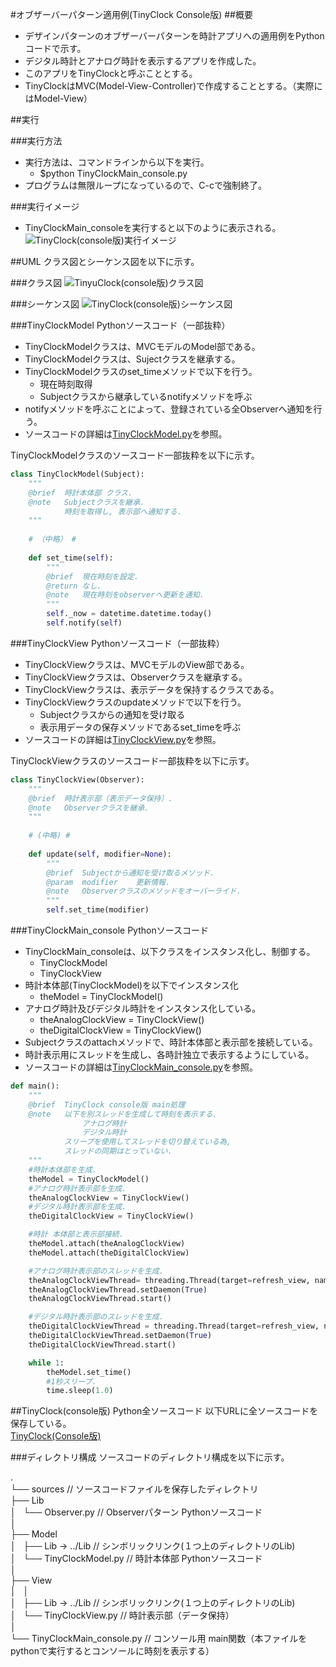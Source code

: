 #オブザーバーパターン適用例(TinyClock Console版)
##概要
* デザインパターンのオブザーバーパターンを時計アプリへの適用例をPythonコードで示す。  
* デジタル時計とアナログ時計を表示するアプリを作成した。  
* このアプリをTinyClockと呼ぶこととする。  
* TinyClockはMVC(Model-View-Controller)で作成することとする。（実際にはModel-View）  

##実行

###実行方法
* 実行方法は、コマンドラインから以下を実行。  
	- $python TinyClockMain_console.py  
* プログラムは無限ループになっているので、C-cで強制終了。  

###実行イメージ
* TinyClockMain_consoleを実行すると以下のように表示される。  
![TinyClock(console版)実行イメージ](https://raw.githubusercontent.com/kantoku009/DesignPattern/master/ObserverPattern/ReadMe/run_image/console.png)

##UML
クラス図とシーケンス図を以下に示す。  

###クラス図
![TinyuClock(console版)クラス図](https://raw.githubusercontent.com/kantoku009/DesignPattern/master/ObserverPattern/UML/img/10_TinyClock_console_%E3%82%AF%E3%83%A9%E3%82%B9%E5%9B%B3.png)

###シーケンス図
![TinyClock(console版)シーケンス図](https://raw.githubusercontent.com/kantoku009/DesignPattern/master/ObserverPattern/UML/img/11_TinyClock_console_%E3%82%B7%E3%83%BC%E3%82%B1%E3%83%B3%E3%82%B9%E5%9B%B3.png)


###TinyClockModel Pythonソースコード（一部抜粋）
* TinyClockModelクラスは、MVCモデルのModel部である。  
* TinyClockModelクラスは、Sujectクラスを継承する。  
* TinyClockModelクラスのset_timeメソッドで以下を行う。  
	- 現在時刻取得  
	- Subjectクラスから継承しているnotifyメソッドを呼ぶ  
* notifyメソッドを呼ぶことによって、登録されている全Observerへ通知を行う。  
* ソースコードの詳細は[TinyClockModel.py](https://github.com/kantoku009/DesignPattern/blob/master/ObserverPattern/sources/Model/TinyClockModel.py)を参照。  

TinyClockModelクラスのソースコード一部抜粋を以下に示す。  

```Python
class TinyClockModel(Subject):
    """
    @brief  時計本体部 クラス.
    @note   Subjectクラスを継承.
            時刻を取得し, 表示部へ通知する.
    """
    
    # （中略） #
    
    def set_time(self):
        """
        @brief  現在時刻を設定.
        @return なし.
        @note   現在時刻をobserverへ更新を通知.
        """
        self._now = datetime.datetime.today()
        self.notify(self) 
```


###TinyClockView Pythonソースコード（一部抜粋）
* TinyClockViewクラスは、MVCモデルのView部である。  
* TinyClockViewクラスは、Observerクラスを継承する。  
* TinyClockViewクラスは、表示データを保持するクラスである。  
* TinyClockViewクラスのupdateメソッドで以下を行う。
	- Subjectクラスからの通知を受け取る  
	- 表示用データの保存メソッドであるset_timeを呼ぶ  
* ソースコードの詳細は[TinyClockView.py](https://github.com/kantoku009/DesignPattern/blob/master/ObserverPattern/sources/View/TinyClockView.py)を参照。  

TinyClockViewクラスのソースコード一部抜粋を以下に示す。  

```Python
class TinyClockView(Observer):
    """
    @brief  時計表示部（表示データ保持）.
    @note   Observerクラスを継承.
    """
    
    # (中略) #
    
    def update(self, modifier=None):
        """
        @brief  Subjectから通知を受け取るメソッド.
        @param  modifier    更新情報.
        @note   Observerクラスのメソッドをオーバーライド.
        """
        self.set_time(modifier)
```


###TinyClockMain_console Pythonソースコード
* TinyClockMain_consoleは、以下クラスをインスタンス化し、制御する。  
	- TinyClockModel  
	- TinyClockView  
* 時計本体部(TinyClockModel)を以下でインスタンス化
	- theModel  = TinyClockModel()  
* アナログ時計及びデジタル時計をインスタンス化している。
	- theAnalogClockView = TinyClockView()  
	- theDigitalClockView = TinyClockView()  
* Subjectクラスのattachメソッドで、時計本体部と表示部を接続している。  
* 時計表示用にスレッドを生成し、各時計独立で表示するようにしている。  
* ソースコードの詳細は[TinyClockMain_console.py](https://github.com/kantoku009/DesignPattern/blob/master/ObserverPattern/sources/TinyClockMain_console.py)を参照。

```Python
def main():
    """
    @brief  TinyClock console版 main処理
    @note   以下を別スレッドを生成して時刻を表示する.
                アナログ時計
                デジタル時計
            スリープを使用してスレッドを切り替えている為, 
            スレッドの同期はとっていない.
    """
    #時計本体部を生成.
    theModel = TinyClockModel()
    #アナログ時計表示部を生成.
    theAnalogClockView = TinyClockView()
    #デジタル時計表示部を生成.
    theDigitalClockView = TinyClockView()

    #時計 本体部と表示部接続.
    theModel.attach(theAnalogClockView)
    theModel.attach(theDigitalClockView)

    #アナログ時計表示部のスレッドを生成.
    theAnalogClockViewThread= threading.Thread(target=refresh_view, name="AnalogClock", args=[theAnalogClockView])
    theAnalogClockViewThread.setDaemon(True)
    theAnalogClockViewThread.start()

    #デジタル時計表示部のスレッドを生成.
    theDigitalClockViewThread = threading.Thread(target=refresh_view, name="DigitalClock", args=[theDigitalClockView])
    theDigitalClockViewThread.setDaemon(True)
    theDigitalClockViewThread.start()

    while 1:
        theModel.set_time()
        #1秒スリープ.
        time.sleep(1.0)
```

##TinyClock(console版) Python全ソースコード
以下URLに全ソースコードを保存している。  
[TinyClock(Console版)](https://github.com/kantoku009/DesignPattern/tree/master/ObserverPattern)

###ディレクトリ構成
ソースコードのディレクトリ構成を以下に示す。  

.  
└── sources							// ソースコードファイルを保存したディレクトリ  
    ├── Lib  
    │   └──  Observer.py			// Observerパターン Pythonソースコード  
    │  
    ├── Model  
    │   ├── Lib -> ../Lib			// シンボリックリンク(１つ上のディレクトリのLib)  
    │   └── TinyClockModel.py		// 時計本体部 Pythonソースコード  
    │  
    ├── View  
    │   │  
    │   ├── Lib -> ../Lib			// シンボリックリンク(１つ上のディレクトリのLib)  
    │   └── TinyClockView.py		// 時計表示部（データ保持）  
    │  
    └── TinyClockMain_console.py	// コンソール用 main関数（本ファイルをpythonで実行するとコンソールに時刻を表示する）  
 
